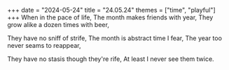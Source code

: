 +++
date = "2024-05-24"
title = "24.05.24"
themes = ["time", "playful"]
+++
When in the pace of life,
The month makes friends with year,
They grow alike a dozen times with beer,

They have no sniff of strife,
The month is abstract time I fear,
The year too never seams to reappear,

They have no stasis though they're rife,
At least I never see them twice.
